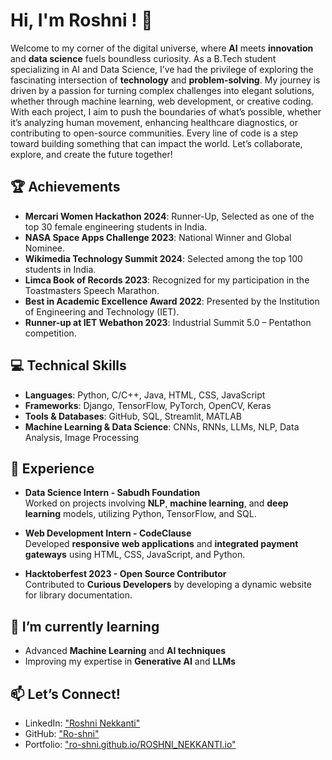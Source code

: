 # Hi, I'm Roshni ! 👋

Welcome to my corner of the digital universe, where **AI** meets **innovation** and **data science** fuels boundless curiosity. As a B.Tech student specializing in AI and Data Science, I’ve had the privilege of exploring the fascinating intersection of **technology** and **problem-solving**. My journey is driven by a passion for turning complex challenges into elegant solutions, whether through machine learning, web development, or creative coding.
With each project, I aim to push the boundaries of what’s possible, whether it’s analyzing human movement, enhancing healthcare diagnostics, or contributing to open-source communities. Every line of code is a step toward building something that can impact the world.
Let’s collaborate, explore, and create the future together!


## 🏆 Achievements

- **Mercari Women Hackathon 2024**: Runner-Up, Selected as one of the top 30 female engineering students in India.
- **NASA Space Apps Challenge 2023**: National Winner and Global Nominee.
- **Wikimedia Technology Summit 2024**: Selected among the top 100 students in India.
- **Limca Book of Records 2023**: Recognized for my participation in the Toastmasters Speech Marathon.
- **Best in Academic Excellence Award 2022**: Presented by the Institution of Engineering and Technology (IET).
- **Runner-up at IET Webathon 2023**: Industrial Summit 5.0 – Pentathon competition.

## 💻 Technical Skills

- **Languages**: Python, C/C++, Java, HTML, CSS, JavaScript
- **Frameworks**: Django, TensorFlow, PyTorch, OpenCV, Keras
- **Tools & Databases**: GitHub, SQL, Streamlit, MATLAB
- **Machine Learning & Data Science**: CNNs, RNNs, LLMs, NLP, Data Analysis, Image Processing

## 💼 Experience

- **Data Science Intern - Sabudh Foundation**  
   Worked on projects involving **NLP**, **machine learning**, and **deep learning** models, utilizing Python, TensorFlow, and SQL.

- **Web Development Intern - CodeClause**  
   Developed **responsive web applications** and **integrated payment gateways** using HTML, CSS, JavaScript, and Python.

- **Hacktoberfest 2023 - Open Source Contributor**  
   Contributed to **Curious Developers** by developing a dynamic website for library documentation.

## 🌱 I’m currently learning

- Advanced **Machine Learning** and **AI techniques**
- Improving my expertise in **Generative AI** and **LLMs**

## 📫 Let’s Connect!

- LinkedIn: ["Roshni Nekkanti"](https://www.linkedin.com/in/roshni-nekkanti-24454224b/)
- GitHub: ["Ro-shni"](https://github.com/Ro-shni)
- Portfolio: ["ro-shni.github.io/ROSHNI_NEKKANTI.io"](https://ro-shni.github.io/ROSHNI-NEKKANTI.io/)


<!--
**Ro-shni/Ro-shni** is a ✨ _special_ ✨ repository because its `README.md` (this file) appears on your GitHub profile.

Here are some ideas to get you started:

- 🔭 I’m currently working on ...
- 🌱 I’m currently learning ...
- 👯 I’m looking to collaborate on ...
- 🤔 I’m looking for help with ...
- 💬 Ask me about ...
- 📫 How to reach me: ...
- 😄 Pronouns: ...
- ⚡ Fun fact: ...
-->
